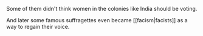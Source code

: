 Some of them didn't think women in the colonies like India should be voting.

And later some famous suffragettes even became [[facism|facists]] as a way to regain their voice.
